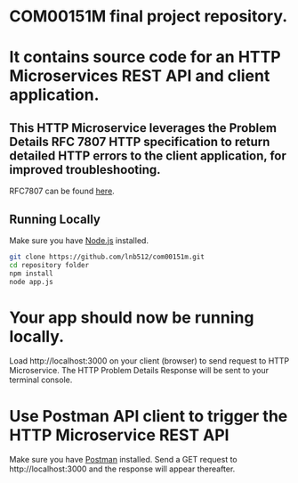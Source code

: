 # COM00151M final project repository.
# It contains source code for an HTTP Microservices REST API and client application.

## This HTTP Microservice leverages the Problem Details RFC 7807 HTTP specification to return detailed HTTP errors to the client application, for improved troubleshooting. 
 
RFC7807 can be found [here](https://datatracker.ietf.org/doc/html/rfc7807).

## Running Locally

Make sure you have [Node.js](http://nodejs.org/) installed.

```sh
git clone https://github.com/lnb512/com00151m.git 
cd repository folder
npm install 
node app.js
```

# Your app should now be running locally.
Load http://localhost:3000 on your client (browser) to send request to HTTP Microservice.
The HTTP Problem Details Response will be sent to your terminal console. 

# Use Postman API client to trigger the HTTP Microservice REST API
Make sure you have [Postman](https://www.postman.com/downloads/) installed. 
Send a GET request to http://localhost:3000 and the response will appear thereafter.
